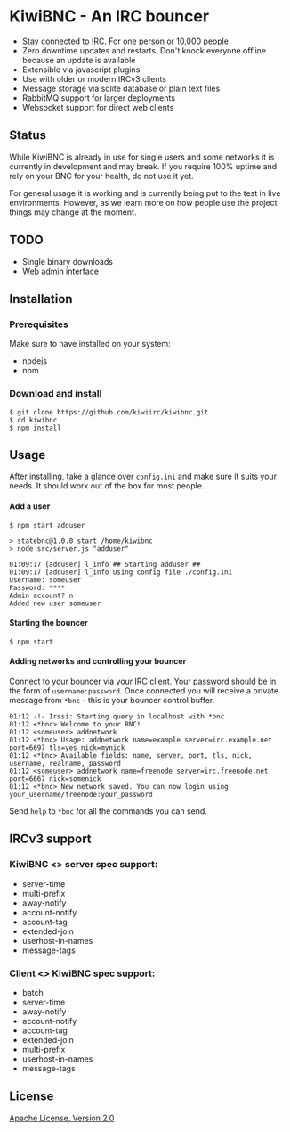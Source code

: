 # KiwiBNC - An IRC bouncer

* Stay connected to IRC. For one person or 10,000 people
* Zero downtime updates and restarts. Don't knock everyone offline because an update is available
* Extensible via javascript plugins
* Use with older or modern IRCv3 clients
* Message storage via sqlite database or plain text files
* RabbitMQ support for larger deployments
* Websocket support for direct web clients

## Status
While KiwiBNC is already in use for single users and some networks it is currently in development and may break. If you require 100% uptime and rely on your BNC for your health, do not use it yet.

For general usage it is working and is currently being put to the test in live environments. However, as we learn more on how people use the project things may change at the moment.

## TODO
* Single binary downloads
* Web admin interface

## Installation

### Prerequisites
Make sure to have installed on your system:
* nodejs
* npm

### Download and install
```shell
$ git clone https://github.com/kiwiirc/kiwibnc.git
$ cd kiwibnc
$ npm install
```

## Usage
After installing, take a glance over `config.ini` and make sure it suits your needs. It should work out of the box for most people.

#### Add a user
```shell
$ npm start adduser

> statebnc@1.0.0 start /home/kiwibnc
> node src/server.js "adduser"

01:09:17 [adduser] l_info ## Starting adduser ##
01:09:17 [adduser] l_info Using config file ./config.ini
Username: someuser
Password: ****
Admin account? n
Added new user someuser
```

#### Starting the bouncer
```shell
$ npm start
```

#### Adding networks and controlling your bouncer
Connect to your bouncer via your IRC client. Your password should be in the form of `username:password`. Once connected you will receive a private message from `*bnc` - this is your bouncer control buffer.

```
01:12 -!- Irssi: Starting query in localhost with *bnc
01:12 <*bnc> Welcome to your BNC!
01:12 <someuser> addnetwork
01:12 <*bnc> Usage: addnetwork name=example server=irc.example.net port=6697 tls=yes nick=mynick
01:12 <*bnc> Available fields: name, server, port, tls, nick, username, realname, password
01:12 <someuser> addnetwork name=freenode server=irc.freenode.net port=6667 nick=somenick
01:12 <*bnc> New network saved. You can now login using your_username/freenode:your_password
```

Send `help` to `*bnc` for all the commands you can send.


## IRCv3 support

### KiwiBNC <> server spec support:
* server-time
* multi-prefix
* away-notify
* account-notify
* account-tag
* extended-join
* userhost-in-names
* message-tags

### Client <> KiwiBNC spec support:
* batch
* server-time
* away-notify
* account-notify
* account-tag
* extended-join
* multi-prefix
* userhost-in-names
* message-tags

## License
[Apache License, Version 2.0](http://www.apache.org/licenses/LICENSE-2.0.html)
